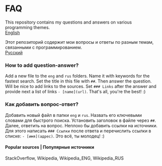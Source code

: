 # FAQ

This repository contains my questions and answers on various programming themes.<br>
[English](eng)

Этот репозиторий содержит мои вопросы и ответы по разным темам, связанными с программированием.<br>
[Русский](rus)

### How to add question-answer?

Add a new file to the `eng` and `rus` folders. Name it with keywords for the fastest search. Set the title in this file with `##`. Then answer the question. Will be nice to add links to the sources. Set `### Links` after the answer and provide next a list of links `- [name](url)`. That's all, you're the best! :)

### Как добавить вопрос-ответ?

Добавить новый файл в папки `eng` и `rus`. Назвать его ключевыми словами для быстрого поиска. Установить заголовок в файле через `##`. Далее, ответить на вопрос. Неплохо бы добавить ссылки на источники. Для этого написать `### Ссылки` после ответа и перечислить ссылки в списке: `- [имя](адрес)`. Это всё, ты молодец! :)

#### Popular sources | Популярные источники

StackOverflow, Wikipedia, Wikipedia_ENG, Wikipedia_RUS
